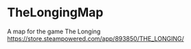 # TheLongingMap
A map for the game The Longing
https://store.steampowered.com/app/893850/THE_LONGING/
